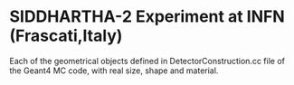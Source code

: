 # SIDDHARTHA-2 Experiment at INFN (Frascati,Italy)
Each of the geometrical objects defined in DetectorConstruction.cc file of the Geant4 MC code, with real size, shape and material.

